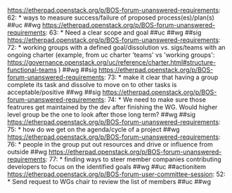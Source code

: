 https://etherpad.openstack.org/p/BOS-forum-unanswered-requirements: 62: * ways to measure success/failure of proposed process(es)/plan(s)  ##uc ##wg
https://etherpad.openstack.org/p/BOS-forum-unanswered-requirements: 63: * Need a clear scope and goal  ##uc ##wg ##sig
https://etherpad.openstack.org/p/BOS-forum-unanswered-requirements: 72: * working groups with a defined goal/dissolution vs. sigs/teams with an ongoing charter (example, from uc charter 'teams' vs 'working groups': https://governance.openstack.org/uc/reference/charter.html#structure-functional-teams )   ##wg ##sig
https://etherpad.openstack.org/p/BOS-forum-unanswered-requirements: 73: * make it clear that having a group complete its task and dissolve to move on to other tasks is acceptable/positive  ##wg ##sig
https://etherpad.openstack.org/p/BOS-forum-unanswered-requirements: 74: * We need to make sure those featrures get maintained by the dev after finishing the WG.  Would higher level group be the one to look after those long term? ##wg ##sig
https://etherpad.openstack.org/p/BOS-forum-unanswered-requirements: 75: * how do we get on the agenda/cycle of a project  ##wg
https://etherpad.openstack.org/p/BOS-forum-unanswered-requirements: 76: * people in the group put out resources and drive or influence from outside  ##wg
https://etherpad.openstack.org/p/BOS-forum-unanswered-requirements: 77: * finding ways to steer member companies contributing developers to focus on the identified goals  ##wg ##uc ##actionitem
https://etherpad.openstack.org/p/BOS-forum-user-committee-session: 52: * Send request to WGs chair to review the list of members  ##uc ##wg

